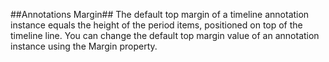 ##Annotations Margin##
The default top margin of a timeline annotation instance equals the height of the period items, positioned on top of the timeline line. You can change the default top margin value of an annotation instance using the Margin property.